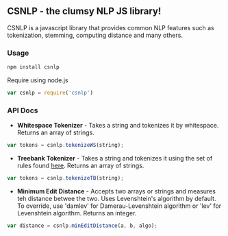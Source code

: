 ## CSNLP - the clumsy NLP JS library!

CSNLP is a javascript library that provides common NLP features such as tokenization, stemming, computing distance and many others.

### Usage

```bash
npm install csnlp
```

Require using node.js

```js
var csnlp = require('csnlp')
```

### API Docs

* <b>Whitespace Tokenizer</b> - Takes a string and tokenizes it by whitespace. Returns an array of strings.

```js
var tokens = csnlp.tokenizeWS(string);
```

* <b>Treebank Tokenizer</b> - Takes a string and tokenizes it using the set of rules found [here](https://www.cis.upenn.edu/~treebank/tokenization.html). Returns an array of strings.

```js
var tokens = csnlp.tokenizeTB(string);
```

* <b>Minimum Edit Distance</b> - Accepts two arrays or strings and measures teh distance betwee the two. Uses Levenshtein's algorithm by default. To override, use 'damlev' for Damerau-Levenshtein algorithm or 'lev' for Levenshtein algorithm. Returns an integer.

```js
var distance = csnlp.minEditDistance(a, b, algo);
```
